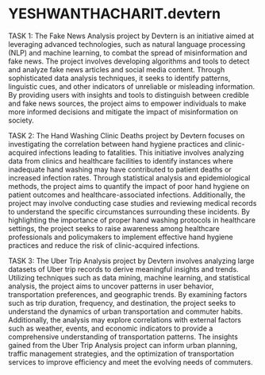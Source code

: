 # YESHWANTHACHARIT.devtern
TASK 1: The Fake News Analysis project by Devtern is an initiative aimed at leveraging advanced technologies, such as natural language processing (NLP) and machine learning, to combat the spread of misinformation and fake news. The project involves developing algorithms and tools to detect and analyze fake news articles and social media content. Through sophisticated data analysis techniques, it seeks to identify patterns, linguistic cues, and other indicators of unreliable or misleading information. By providing users with insights and tools to distinguish between credible and fake news sources, the project aims to empower individuals to make more informed decisions and mitigate the impact of misinformation on society.

TASK 2:  The Hand Washing Clinic Deaths project by Devtern focuses on investigating the correlation between hand hygiene practices and clinic-acquired infections leading to fatalities. This initiative involves analyzing data from clinics and healthcare facilities to identify instances where inadequate hand washing may have contributed to patient deaths or increased infection rates. Through statistical analysis and epidemiological methods, the project aims to quantify the impact of poor hand hygiene on patient outcomes and healthcare-associated infections. Additionally, the project may involve conducting case studies and reviewing medical records to understand the specific circumstances surrounding these incidents. By highlighting the importance of proper hand washing protocols in healthcare settings, the project seeks to raise awareness among healthcare professionals and policymakers to implement effective hand hygiene practices and reduce the risk of clinic-acquired infections.

TASK 3: The Uber Trip Analysis project by Devtern involves analyzing large datasets of Uber trip records to derive meaningful insights and trends. Utilizing techniques such as data mining, machine learning, and statistical analysis, the project aims to uncover patterns in user behavior, transportation preferences, and geographic trends. By examining factors such as trip duration, frequency, and destination, the project seeks to understand the dynamics of urban transportation and commuter habits. Additionally, the analysis may explore correlations with external factors such as weather, events, and economic indicators to provide a comprehensive understanding of transportation patterns. The insights gained from the Uber Trip Analysis project can inform urban planning, traffic management strategies, and the optimization of transportation services to improve efficiency and meet the evolving needs of commuters.
